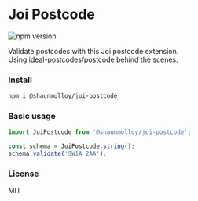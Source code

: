 # Joi Postcode

![npm version](https://img.shields.io/npm/v/@shaunmolloy/joi-postcode)

Validate postcodes with this Joi postcode extension.  
Using [ideal-postcodes/postcode](https://github.com/ideal-postcodes/postcode) behind the scenes.

### Install

```sh
npm i @shaunmolloy/joi-postcode
```

### Basic usage

```js
import JoiPostcode from '@shaunmolloy/joi-postcode';

const schema = JoiPostcode.string();
schema.validate('SW1A 2AA');
```

### License

MIT
